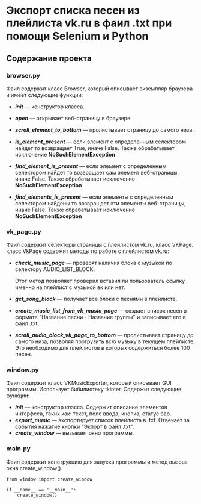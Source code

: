 # Экспорт списка песен из плейлиста vk.ru в фаил .txt при помощи Selenium и Python
## Содержание проекта
### browser.py
Фаил содержит класс Browser, который описывает экземпляр браузера и имеет следующие функции:

- ***__init__*** — конструктор класса.

- ***open*** — открывает веб-страницу в браузере.

- ***scroll_element_to_bottom*** — пролистывает страницу до самого низа.
- ***is_element_present*** — если элемент с определенным селектором найдет то возвращает True, иначе False. Также обрабатывает исключение **NoSuchElementException**
- ***find_element_is_present*** — если элемент с определенным селектором найдет то возвращает сам элемент веб-страницы, иначе False. Также обрабатывает исключение **NoSuchElementException**
- ***find_elements_is_present*** — если элементы с определенным селектором найдены то возвращает эти элементы веб-страницы, иначе False. Также обрабатывает исключение **NoSuchElementException**

### vk_page.py
Фаил содержит селекторы страницы с плейлистом vk.ru, класс VKPage.
класс VkPage содержит методы по работе с плейлистом vk.ru:
- ***check_music_page*** — проверят наличия блока с музыкой по селектору AUDIO_LIST_BLOCK.

  Этот метод позволяет проверил вставил ли пользователь ссылку именно на плейлист с музыкой вк или нет.
- ***get_song_block*** — получает все блоки с песнями в плейлисте.
- ***create_music_list_from_vk_music_page*** — создает список песен в формате "Название песни - Название группы" и записывает его в фаил .txt.
- ***scroll_audio_block_vk_page_to_bottom*** — пролистывает страницу до самого низа, позволяя прогрузить всю музыку в текущем плейлисте. Это необходимо для плейлистов в которых содержиться более 100 песен.
### window.py
Фаил содержит класс VKMusicExporter, который описывает GUI программы. Использует бибилиотеку tkinter.
Содержит следующие функции:
- ***__init__*** — конструктор класса. Содержит описание элементов интерфеса, таких как: текст, поле ввода, кнопка, статус бар.
- ***export_music*** — экспортирует список плейлиста в .txt. Отвечает за события нажатие кнопки "Экпорт в файл .txt".
- ***create_window*** — вызывает окно программы.
### main.py
Фаил содержит конструкцию для запуска программы и метод вызова окна create_window().
```
from window import create_window

if __name__ == '__main__':
    create_window()
```
